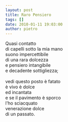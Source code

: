 ```yaml
---
layout: post
title: Raro Pensiero
tags: []
date: 2010-01-11 19:03:00
author: pietro
---
```

Quasi contatto<br/>di capelli sotto la mia mano<br/>suono impercettibile<br/>di una rara dolcezza<br/>e pensiero intangibile<br/>e decadente sottigliezza;<br/><br/>vedi questo posto è fatato<br/>è vivo è dolce<br/>ed incantata<br/>e se il pavimento è sporco<br/>l'ho sciacquato<br/>venerazione dolce<br/>di un passato.
